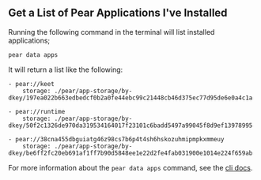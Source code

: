 ## Get a List of Pear Applications I've Installed

Running the following command in the terminal will list installed applications;

```console
pear data apps
```

It will return a list like the following:

```
- pear://keet
    storage: ./pear/app-storage/by-dkey/197ea022b663edbedcf0b2a0fe44ebc99c21448cb46d375ec77d95de6e0a4c1a

- pear://runtime
    storage: ./pear/app-storage/by-dkey/50f2c1326de970da319534164017f23101c6badd5497a99045f8d9ef13978995

- pear://38cna455dbguiatg46z98cs7b6p4t4sh6hskozuhmipmpkxmmeuy
    storage: ./pear/app-storage/by-dkey/be6ff2fc20eb691af1ff7b90d5848ee1e22d2fe4fab031900e1014e224f659ab
```

For more information about the `pear data apps` command, see the [cli docs](./cli.md#pear-data-apps-flags-link).
